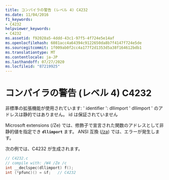 ```yaml
---
title: コンパイラの警告 (レベル 4) C4232
ms.date: 11/04/2016
f1_keywords:
- C4232
helpviewer_keywords:
- C4232
ms.assetid: f92028a5-4ddd-43c1-97f5-4f724e5e14af
ms.openlocfilehash: 6081acc4a64394c9122650da8b7f4147f724e5de
ms.sourcegitcommit: 1f009ab0f2cc4a177f2d1353d5a38f164612bdb1
ms.translationtype: MT
ms.contentlocale: ja-JP
ms.lasthandoff: 07/27/2020
ms.locfileid: "87219925"
---
```

# <a name="compiler-warning-level-4-c4232"></a>コンパイラの警告 (レベル 4) C4232

非標準の拡張機能が使用されています: ' identifier ': dllimport ' dllimport ' のアドレスは静的ではありません。 id は保証されていません

Microsoft extensions (/Ze) では、修飾子で宣言された関数のアドレスとして非静的値を指定でき **`dllimport`** ます。 ANSI 互換 ([/za](../../build/reference/za-ze-disable-language-extensions.md)) では、エラーが発生します。

次の例では、C4232 が生成されます。

```c
// C4232.c
// compile with: /W4 /Ze /c
int __declspec(dllimport) f();
int (*pfunc)() = &f;   // C4232
```
